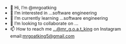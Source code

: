 - 👋 Hi, I’m @mrgoatking
- 👀 I’m interested in ...software engineering
- 🌱 I’m currently learning ...software engineering
- 💞️ I’m looking to collaborate on ...
- 📫 How to reach me ...@mr_g.o.a.t_king on Instagram email:mrgoatking5@gmail.com

<!---
mrgoatking/mrgoatking is a ✨ special ✨ repository because its `README.md` (this file) appears on your GitHub profile.
You can click the Preview link to take a look at your changes.
--->
